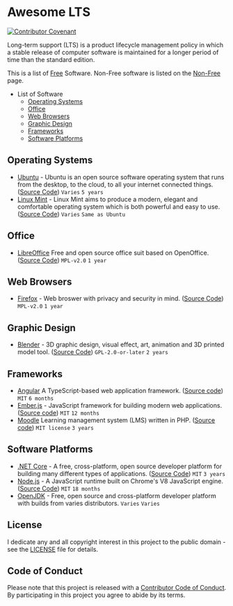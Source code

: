 # Awesome LTS

[![Contributor Covenant](https://img.shields.io/badge/Contributor%20Covenant-v2.0%20adopted-ff69b4.svg)](CODE_OF_CONDUCT.md)

Long-term support (LTS) is a product lifecycle management policy in which a stable release of computer software is maintained for a longer period of time than the standard edition.

This is a list of [Free](https://en.wikipedia.org/wiki/Free_software) Software. Non-Free software is listed on the [Non-Free](non-free.md) page.

* List of Software
  * [Operating Systems](#operating-systems)
  * [Office](#office)
  * [Web Browsers](#web-browsers)
  * [Graphic Design](#graphic-design)
  * [Frameworks](#frameworks)
  * [Software Platforms](#software-platforms)

## Operating Systems

* [Ubuntu](https://ubuntu.com/) - Ubuntu is an open source software operating system that runs from the desktop, to the cloud, to all your internet connected things. ([Source Code](https://code.launchpad.net/ubuntu)) ``Varies`` ``5 years``
* [Linux Mint](https://linuxmint.com/) - Linux Mint aims to produce a modern, elegant and comfortable operating system which is both powerful and easy to use. ([Source Code](https://github.com/linuxmint)) ``Varies`` ``Same as Ubuntu``

## Office

* [LibreOffice](https://www.libreoffice.org/) Free and open source office suit based on OpenOffice. ([Source Code](https://git.libreoffice.org/core)) ``MPL-v2.0`` ``1 year``

## Web Browsers

* [Firefox](https://www.mozilla.org/firefox/new/) - Web broswer with privacy and security in mind. ([Source Code](https://hg.mozilla.org/mozilla-central/)) ``MPL-v2.0`` ``1 year``

## Graphic Design

* [Blender](https://www.blender.org/) - 3D graphic design, visual effect, art, animation and 3D printed model tool. ([Source Code](https://git.blender.org/gitweb/gitweb.cgi/blender.git)) ``GPL-2.0-or-later`` ``2 years``

## Frameworks

* [Angular](https://angular.io/) A TypeScript-based web application framework. ([Source code](https://github.com/angular/angular)) ``MIT`` ``6 months``
* [Ember.js](https://emberjs.com) - JavaScript framework for building modern web applications. ([Source code](https://github.com/emberjs/ember.js))  `MIT` `12 months`
* [Moodle](https://moodle.org/) Learning management system (LMS) written in PHP. ([Source code](https://git.in.moodle.com/moodle/moodle.git)) ``MIT license`` ``3 years``

## Software Platforms

* [.NET Core](https://dotnet.microsoft.com) - A free, cross-platform, open source developer platform for building many different types of applications. ([Source Code](https://github.com/dotnet/core)) ``MIT`` ``3 years``
* [Node.js](https://nodejs.org/) - A JavaScript runtime built on Chrome's V8 JavaScript engine. ([Source Code](https://github.com/nodejs/node)) ``MIT`` ``18 months``
* [OpenJDK](openjdk.md) - Free, open source and cross-platform developer platform with builds from varies distributors. ``Varies`` ``Varies``

## License

I dedicate any and all copyright interest in this project to the public domain - see the [LICENSE](LICENSE) file for details.

## Code of Conduct

Please note that this project is released with a [Contributor Code of Conduct](CODE_OF_CONDUCT.md). By participating in this project you agree to abide by its terms.

